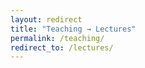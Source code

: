 ```yaml
---
layout: redirect
title: "Teaching → Lectures"
permalink: /teaching/
redirect_to: /lectures/
---
```

